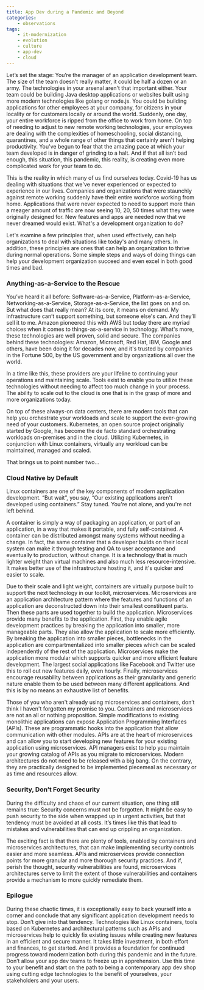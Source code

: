 ```yaml
---
title: App Dev during a Pandemic and Beyond
categories:
    - observations
tags:
    - it-modernization
    - evolution
    - culture
    - app-dev
    - cloud
---
```


Let’s set the stage: You’re the manager of an application development team. The size of the team doesn’t really matter, it could be half a dozen or an army. The technologies in your arsenal aren't that important either. Your team could be building Java desktop applications or websites built using more modern technologies like golang or node.js. You could be building applications for other employees at your company, for citizens in your locality or for customers locally or around the world. Suddenly, one day, your entire workforce is ripped from the office to work from home. On top of needing to adjust to new remote working technologies, your employees are dealing with the complexities of homeschooling, social distancing, quarantines, and a whole range of other things that certainly aren't helping productivity. You've begun to fear that the amazing pace at which your team developed is in danger of grinding to a halt. And if that all isn’t bad enough, this situation, this pandemic, this reality, is creating even more complicated work for your team to do.

This is the reality in which many of us find ourselves today. Covid-19 has us dealing with situations that we've never experienced or expected to experience in our lives. Companies and organizations that were staunchly against remote working suddenly have their entire workforce working from home. Applications that were never expected to need to support more than a meager amount of traffic are now seeing 10, 20, 50 times what they were originally designed for. New features and apps are needed now that we never dreamed would exist. What's a development organization to do?

Let's examine a few principles that, when used effectively, can help organizations to deal with situations like today's and many others. In addition, these principles are ones that can help an organization to thrive during normal operations. Some simple steps and ways of doing things can help your development organization succeed and even excel in both good times and bad. 

### Anything-as-a-Service to the Rescue
You’ve heard it all before: Software-as-a-Service, Platform-as-a-Service, Networking-as-a-Service, Storage-as-a-Service, the list goes on and on. But what does that really mean? At its core, it means on demand. My infrastructure can’t support something, but someone else's can. And they’ll sell it to me.  Amazon pioneered this with AWS but today there are myriad choices when it comes to things-as-a-service in technology. What's more, these technologies are well proven, solid and secure. The companies behind these technologies: Amazon, Microsoft, Red Hat, IBM, Google and others, have been doing it for decades now, and it's trusted by companies in the Fortune 500, by the US government and by organizations all over the world. 

In a time like this, these providers are your lifeline to continuing your operations and maintaining scale. Tools exist to enable you to utilize these technologies without needing to affect too much change in your process. The ability to scale out to the cloud is one that is in the grasp of more and more organizations today. 

On top of these always-on data centers, there are modern tools that can help you orchestrate your workloads and scale to support the ever-growing need of your customers. Kubernetes, an open source project originally started by Google, has become the de facto standard orchestrating workloads on-premises and in the cloud. Utilizing Kubernetes, in conjunction with Linux containers, virtually any workload can be maintained, managed and scaled.

That brings us to point number two…

### Cloud Native by Default
Linux containers are one of the key components of modern application development. “But wait”, you say, “Our existing applications aren't developed using containers.” Stay tuned. You're not alone, and you're not left behind. 

A container is simply a way of packaging an application, or part of an application, in a way that makes it portable, and fully self-contained. A container can be distributed amongst many systems without needing a change. In fact, the same container that a developer builds on their local system can make it through testing and QA to user acceptance and eventually to production, without change. It is a technology that is much lighter weight than virtual machines and also much less resource-intensive. It makes better use of the infrastructure hosting it, and it's quicker and easier to scale. 

Due to their scale and light weight, containers are virtually purpose built to support the next technology in our toolkit, microservices.  Microservices are an application architecture pattern where the features and functions of an application are deconstructed down into their smallest constituent parts.  Then these parts are used together to build the application.  Microservices provide many benefits to the application.  First, they enable agile development practices by breaking the application into smaller, more manageable parts.  They also allow the application to scale more efficiently.  By breaking the application into smaller pieces, bottlenecks in the application are compartmentalized into smaller pieces which can be scaled independently of the rest of the application.  Microservices make the application more modular which supports quicker and more efficient feature development.  The largest social applications like Facebook and Twitter use this to roll out new features daily, even hourly.  Finally, microservices encourage reusability between applications as their granularity and generic nature enable them to be used between many different applications.  And this is by no means an exhaustive list of benefits.

Those of you who aren't already using microservices and containers, don’t think I haven't forgotten my promise to you. Containers and microservices are not an all or nothing proposition. Simple modifications to existing monolithic applications can expose Application Programming Interfaces (APIs).  These are programmatic hooks into the application that allow communication with other modules.  APIs are at the heart of microservices and can allow you to start developing new features for your existing application using microservices.  API managers exist to help you maintain your growing catalog of APIs as you migrate to microservices.  Modern architectures do not need to be released with a big bang.  On the contrary, they are practically designed to be implemented piecemeal as necessary or as time and resources allow.

### Security, Don’t Forget Security
During the difficulty and chaos of our current situation, one thing still remains true: Security concerns must not be forgotten. It might be easy to push security to the side when wrapped up in urgent activities, but that tendency must be avoided at all costs.  It’s times like this that lead to mistakes and vulnerabilities that can end up crippling an organization.

The exciting fact is that there are plenty of tools, enabled by containers and microservices architectures, that can make implementing security controls easier and more seamless. APIs and microservices provide connection points for more granular and more thorough security practices.  And if, perish the thought, security vulnerabilities are found, microservices architectures serve to limit the extent of those vulnerabilities and containers provide a mechanism to more quickly remediate them.

### Epilogue
During these chaotic times, it is exceptionally easy to back yourself into a corner and conclude that any significant application development needs to stop.  Don’t give into that tendency. Technologies like Linux containers, tools based on Kubernetes and architectural patterns such as APIs and microservices help to quickly fix existing issues while creating new features in an efficient and secure manner.  It takes little investment, in both effort and finances, to get started.  And it provides a foundation for continued progress toward modernization both during this pandemic and in the future. Don’t allow your app dev teams to freeze up in apprehension.  Use this time to your benefit and start on the path to being a contemporary app dev shop using cutting edge technologies to the benefit of yourselves, your stakeholders and your users.
